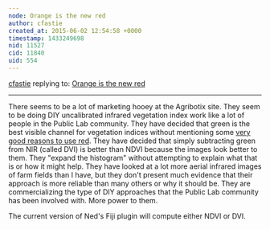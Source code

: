 ```yaml
---
node: Orange is the new red
author: cfastie
created_at: 2015-06-02 12:54:58 +0000
timestamp: 1433249698
nid: 11527
cid: 11840
uid: 554
---
```




[cfastie](../profile/cfastie) replying to: [Orange is the new red](../notes/cfastie/01-16-2015/orange-is-the-new-red)

----
There seems to be a lot of marketing hooey at the Agribotix site. They seem to be doing DIY uncalibrated infrared vegetation index work like a lot of people in the Public Lab community. They have decided that green is the best visible channel for vegetation indices without mentioning some [very good reasons to use red](http://publiclab.org/notes/nedhorning/11-01-2013/why-a-red-filter-should-work-well-for-ndvi). They have decided that simply subtracting green from NIR (called DVI) is better than NDVI because the images look better to them.  They "expand the histogram" without attempting to explain what that is or how it might help. They have looked at a lot more aerial infrared images of farm fields than I have, but they don't present much evidence that their approach is more reliable than many others or why it should be. They are commercializing the type of DIY approaches that the Public Lab community has been involved with. More power to them.

The current version of Ned's Fiji plugin will compute either NDVI or DVI.